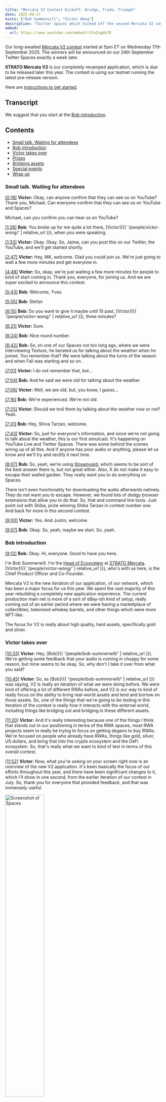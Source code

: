 ```yaml
---
title: "Mercata V2 Contest Kickoff: Bridge, Trade, Triumph"
date: 2025-09-17
hosts: ["Bob Summerwill", "Victor Wong"]
description: "Twitter Spaces which kicked off the second Mercata V2 competition"
embed:
  url: https://www.youtube.com/embed/rSfw2sgHVJE
---
```


Our long-awaited [Mercata V2 contest]("https://www.stratomercata.com/blog/announcing-the-mercata-v2-trading-and-testing-challenge") started at 5pm ET on Wednesday 17th September 2025.  The winners will be announced on our 24th September Twitter Spaces exactly a week later.

**STRATO Mercata V2** is our completely revamped application, which is due to be released later this year.  The contest is using our testnet running the latest pre-release version.

Here are [instructions to get started](https://www.stratomercata.com/blog/announcing-the-mercata-v2-trading-and-testing-challenge).


## Transcript

We suggest that you start at the [Bob introduction](#bob-introduction).

<div class="table-of-contents">
    <h2>Contents</h2>
    <ul>
        <li><a href="#small-talk-waiting-for-attendees">Small talk. Waiting for attendees</a></li>
        <li><a href="#bob-introduction">Bob introduction</a></li>
        <li><a href="#victor-takeover">Victor takes over</a></li>
        <li><a href="#prizes">Prizes</a></li>
        <li><a href="#bridging-assets">Bridging assets</a></li>
        <li><a href="#special-events">Special events</a></li>
        <li><a href="#wrap-up">Wrap up</a></li>
    </ul>
</div>

<a id="small-talk-waiting-for-attendees"></a>

### Small talk. Waiting for attendees

[[0:18]](https://www.youtube.com/watch?v=rSfw2sgHVJE&t=18s) **Victor:**
Okay, can anyone confirm that they can see us on YouTube? Thank you, Michael. Can everyone confirm that they can see us on YouTube and Spaces?

Michael, can you confirm you can hear us on YouTube?

[[1:28]](https://www.youtube.com/watch?v=rSfw2sgHVJE&t=88s) **Bob:**
You broke up for me quite a lot there, [Victor]({{ '/people/victor-wong/' | relative_url }}), when you were speaking.

[[1:33]](https://www.youtube.com/watch?v=rSfw2sgHVJE&t=93s) **Victor:**
Okay. Okay. So, Jaime, can you post this on our Twitter, the YouTube, and we'll get started shortly.

[[2:47]](https://www.youtube.com/watch?v=rSfw2sgHVJE&t=167s) **Victor:**
Hey, MK, welcome. Glad you could join us. We're just going to wait a few more minutes and get everyone in.

[[4:48]](https://www.youtube.com/watch?v=rSfw2sgHVJE&t=288s) **Victor:**
So, okay, we're just waiting a few more minutes for people to kind of start coming in. Thank you, everyone, for joining us. And we are super excited to announce this contest.

[[5:43]](https://www.youtube.com/watch?v=rSfw2sgHVJE&t=343s) **Bob:**
Welcome, Yves.

[[5:55]](https://www.youtube.com/watch?v=rSfw2sgHVJE&t=355s) **Bob:**
Stefan

[[6:15]](https://www.youtube.com/watch?v=rSfw2sgHVJE&t=375s) **Bob:**
Do you want to give it maybe until 10 past, [Victor]({{ '/people/victor-wong/' | relative_url }}), three minutes?

[[6:21]](https://www.youtube.com/watch?v=rSfw2sgHVJE&t=381s) **Victor:**
Sure.

[[6:24]](https://www.youtube.com/watch?v=rSfw2sgHVJE&t=384s) **Bob:**
Nice round number.

[[6:42]](https://www.youtube.com/watch?v=rSfw2sgHVJE&t=402s) **Bob:**
So, on one of our Spaces not too long ago, where we were interviewing Texture, he berated us for talking about the weather when he joined. You remember that?  We were talking about the turns of the season and when Fall was starting and so on.

[[7:01]](https://www.youtube.com/watch?v=rSfw2sgHVJE&t=421s) **Victor:**
I do not remember that, but...

[[7:04]](https://www.youtube.com/watch?v=rSfw2sgHVJE&t=424s) **Bob:**
And he said we were old for talking about the weather.

[[7:09]](https://www.youtube.com/watch?v=rSfw2sgHVJE&t=429s) **Victor:**
Well, we are old, but, you know, I guess...

[[7:16]](https://www.youtube.com/watch?v=rSfw2sgHVJE&t=436s) **Bob:**
We're experienced.  We're not old.

[[7:25]](https://www.youtube.com/watch?v=rSfw2sgHVJE&t=445s) **Victor:**
Should we troll them by talking about the weather now or not? Yeah.

[[7:31]](https://www.youtube.com/watch?v=rSfw2sgHVJE&t=451s) **Bob:**
Hey, Shiva Tarzan, welcome.

[[7:43]](https://www.youtube.com/watch?v=rSfw2sgHVJE&t=463s) **Victor:**
So, just for everyone's information, and since we're not going to talk about the weather, this is our first simulcast. It's happening on YouTube Live and Twitter Spaces. There was some behind the scenes wiring up of all this.  And if anyone has poor audio or anything, please let us know and we'll try and rectify it next time.

[[8:07]](https://www.youtube.com/watch?v=rSfw2sgHVJE&t=487s) **Bob:**
So, yeah, we're using [Streamyard](https://en.wikipedia.org/wiki/StreamYard), which seems to be sort of the best answer there is, but not great either. Also, X do not make it easy to escape their walled garden. They really want you to do everything on Spaces.

There isn't even functionality for downloading the audio afterwards natively. They do not want you to escape. However, we found lots of dodgy browser extensions that allow you to do that.  So, that and command line tools. Just point out with Shiba, prize winning Shiba Tarzan in contest number one. And back for more in this second contest.

[[9:00]](https://www.youtube.com/watch?v=rSfw2sgHVJE&t=540s) **Victor:**
Yes. And Justin, welcome.

[[9:07]](https://www.youtube.com/watch?v=rSfw2sgHVJE&t=547s) **Bob:**
Okay. So, yeah, maybe we start. So, yeah.

<a id="bob-introduction"></a>

### Bob introduction

[[9:12]](https://www.youtube.com/watch?v=rSfw2sgHVJE&t=552s) **Bob:**
Okay. Hi, everyone. Good to have you here.

I'm Bob Summerwill. I'm the [Head of Ecosystem](https://blockapps.net/blog/bob-summerwill-joins-blockapps-as-key-industry-leader/) at [STRATO Mercata](https://stratomercata.com). [Victor]({{ '/people/victor-wong/' | relative_url }}), who's with us here, is the Chief Product Officer and Co-Founder.

Mercata V2 is the new iteration of our application, of our network, which has been a major focus for us this year. We spent the vast majority of this year rebuilding a completely new application experience. The current production main net is more of a sort of eBay-ish kind of setup, really coming out of an earlier period where we were having a marketplace of collectibles, tokenized whiskey barrels, and other things which were more NFT-like.

The focus for V2 is really about high quality, hard assets, specifically gold and silver.

<a id="victor-takeover"></a>

### Victor takes over

[[10:33]](https://www.youtube.com/watch?v=rSfw2sgHVJE&t=633s) **Victor:**
Hey, [Bob]({{ '/people/bob-summerwill/' | relative_url }}). We're getting some feedback that your audio is coming in choppy for some reason, but mine seems to be okay. So, why don't I take it over from what you said?

[[10:45]](https://www.youtube.com/watch?v=rSfw2sgHVJE&t=645s) **Victor:**
So, as [Bob]({{ '/people/bob-summerwill/' | relative_url }}) was saying, V2 is really an iteration of what we were doing before. We were kind of offering a lot of different RWAs before, and V2 is our way to kind of really focus on the ability to bring real-world assets and lend and borrow on those assets. So, one of the things that we're going to be testing in this iteration of the contest is really how it interacts with the external world, including things like bridging out and bridging in these different assets.

[[11:20]](https://www.youtube.com/watch?v=rSfw2sgHVJE&t=680s) **Victor:**
And it's really interesting because one of the things I think that stands out in our positioning in terms of the RWA spaces, most RWA projects seem to really be trying to focus on getting degens to buy RWAs. We're focused on people who already have RWAs, things like gold, silver, US dollars, and bring that into the crypto ecosystem and the DeFi ecosystem. So, that's really what we want to kind of test in terms of this overall contest.

[[11:52]](https://www.youtube.com/watch?v=rSfw2sgHVJE&t=712s) **Victor:**
Now, what you're seeing on your screen right now is an overview of the new V2 application. It's been basically the focus of our efforts throughout this year, and there have been significant changes to it, which I'll show in one second, from the earlier iteration of our contest in July. So, thank you for everyone that provided feedback, and that was immensely useful.

<img src="{{ '/images/personal/bob-summerwill/streamyard.ai/2025.09.17/screenshot-of-spaces.png' | relative_url }}" alt="Screenshot of Spaces" style="width: 50%;" />

<a id="prizes"></a>

### Prizes

[[12:23]](https://www.youtube.com/watch?v=rSfw2sgHVJE&t=743s) **Victor:**
We took as much of that feedback as we could to bring you this new version of the contest. Now, in this version of the contest, there are still going to be three prizes as there were before, but they're for slightly different things.

[[12:38]](https://www.youtube.com/watch?v=rSfw2sgHVJE&t=758s) **Victor:**
So we will have a prize for the best trading award.  So whoever has the total net balance of total number of assets and based on all of their activities. So, that will be a prize, and we've doubled the prizes. So, that would be $500 USDC plus CATA points.

[[13:01]](https://www.youtube.com/watch?v=rSfw2sgHVJE&t=781s) **Victor:**
And then we will have, instead of just offering the bug prizes, we have a recommended improvement prize. So, for technical people who are not that into trading, please provide us your recommendations on improvements. That prize is also $500 USDC plus CATA points.

[[13:20]](https://www.youtube.com/watch?v=rSfw2sgHVJE&t=800s) **Victor:**
And then we have an exploit prize. So, if anyone finds an exploit that could possibly steal funds from the system, we are offering $1500 for that prize and CATA points as well. So, that's what we're offering for this one.

<a id="bridging-assets"></a>

### Bridging assets

[[13:38]](https://www.youtube.com/watch?v=rSfw2sgHVJE&t=818s) **Victor:**
The way the process works is slightly different. So, I just want to kind of walk everyone through that a little bit. So, for the trading prize, what we are doing is we are first providing you assets that will be on [Sepolia](https://ethereum.org/developers/docs/networks/#sepolia) and you'll have to bridge those assets in.

[[13:56]](https://www.youtube.com/watch?v=rSfw2sgHVJE&t=836s) **Victor:**
So, if you look here, I'm going to show you how you do that. You go to the deposits page and we're providing two contest specific assets. One we call mETH for Mercata ETH and you bring that in by bridging.

<img src="{{ '/images/personal/bob-summerwill/streamyard.ai/2025.09.17/screenshot-of-spaces2.png' | relative_url }}" alt="Screenshot of Spaces" style="width: 50%;" />

[[14:12]](https://www.youtube.com/watch?v=rSfw2sgHVJE&t=852s) **Victor:**
So, you use the [Sepolia](https://ethereum.org/developers/docs/networks/#sepolia) and you can bridge it in on the Mercata network. Now, when you see this and when you bridge it and connect it to your wallet, you'll see two confirmations.

[[14:26]](https://www.youtube.com/watch?v=rSfw2sgHVJE&t=866s) **Victor:**
And from, you know, say your external wallet, I personally use [MetaMask](https://en.wikipedia.org/wiki/MetaMask).  So, if it's on your [MetaMask](https://en.wikipedia.org/wiki/MetaMask) wallet, you'll see two confirmations. One to verify that the funds are available to send and then the second to actually bridge in the transaction.

[[14:40]](https://www.youtube.com/watch?v=rSfw2sgHVJE&t=880s) **Victor:**
And then after that, it will be converted into ETHST. So, it will be bridged, wrapped on the system and then be converted into ETHST where you can start to trade with it.

[[14:52]](https://www.youtube.com/watch?v=rSfw2sgHVJE&t=878s) **Victor:**
The second way to bring in is the convert tab. So, what the convert tab is, it brings in stable coins like ultimately our version of a stable coin for the contest is called mUSDC that we will provide to every contest participant. And when you bring it in, it automatically converts into USDST.

[[15:18]](https://www.youtube.com/watch?v=rSfw2sgHVJE&t=904s) **Victor:**
So, those are how you kind of start bringing assets into your account. And then from there, you can start trading. So, you can borrow against those assets by offering them as collateral. And once you, you can see here that I can supply collateral with my ETHST and then I can borrow against it.

[[15:40]](https://www.youtube.com/watch?v=rSfw2sgHVJE&t=926s) **Victor:**
I can swap those out for other assets. And one thing that's really important is that everyone for the contest will have to own at least one of the major assets. So, you will have to have USDST, WBTCST, ETHST, GOLDST and SILVST. You will have to have one of each of those assets to be eligible for the trading prize. 

*(Bob: To be clear, you need any non-zero amount of each to qualify, not 1+ units of each)*

[[16:08]](https://www.youtube.com/watch?v=rSfw2sgHVJE&t=954s) **Victor:**
And then you can also participate in the pools as well. So, you can either provide liquidity to the pools or, and also liquidate people whose positions that are coming under risk. So, that's how this contest will work.

<a id="special-events"></a>

### Special events

[[16:24]](https://www.youtube.com/watch?v=rSfw2sgHVJE&t=970s) **Victor:**
And one other thing we want to mention is that to kind of give a good simulation of real life, throughout the contest on the [Telegram channel](https://t.me/stratomercata), we will announce special events that will happen that will impact various things on the contest and the prices of assets on the contest. So, we will announce sort of sudden airdrops where the first couple of people that respond will get additional tokens. We will announce sudden price shifts and we will announce also, you know, other things that, you know, some positions might be liquidatable on the contest.

[[17:08]](https://www.youtube.com/watch?v=rSfw2sgHVJE&t=1028s) **Victor:**
So, basically, all of those things are going to come at random times throughout the day. So, stay on your toes. Make sure you sign up to the channel, contest channel on [Telegram channel](https://t.me/stratomercata), which is called **Mercata V2 Contest 9/17 to 9/23**.

[[17:27]](https://www.youtube.com/watch?v=rSfw2sgHVJE&t=1037s) **Victor:**
And then watch out for those because they could come at any time. So, with that, I think that's a, you know, high level overview of the contest. [Bob]({{ '/people/bob-summerwill/' | relative_url }}), not sure if your audio is working better, but maybe you can chip in here and just test it out.

[[17:45]](https://www.youtube.com/watch?v=rSfw2sgHVJE&t=1065s) **Bob:**
Yeah, I'll try. Just let me say a little bit and maybe somebody can confirm if that audio is choppy or not still. Yeah, have a look maybe, Jamie or Michael.

[[18:01]](https://www.youtube.com/watch?v=rSfw2sgHVJE&t=1081s) **Victor:**
Okay. Unfortunately, it sounds like your audio is still a little bit choppy today. We will work out the audio issues for later.

But, yes, we'll get you some wired headphones, [Bob]({{ '/people/bob-summerwill/' | relative_url }}). I think, you know, I think it is a technology problem right now.

<a id="wrap-up"></a>

### Wrap up

So, we look forward, the contest will run until the following Tuesday at 5pm.  So, everyone, we look forward to seeing you participate in the contest. We look forward to seeing any of your comments. And please provide whatever feedback that you have on the [Telegram feed](https://t.me/stratomercata).

Your feedback so far has been immensely helpful. And I think this is going to really make [STRATO Mercata](https://stratomercata.com) into an amazing product. So, thank you very much.

And with that, happy hunting, everyone. Take care.

[[19:16]](https://www.youtube.com/watch?v=rSfw2sgHVJE&t=1156s) **Bob:**
Has the stream stopped?
